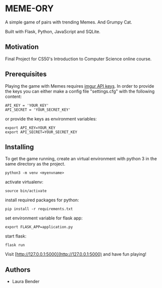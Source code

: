 # MEME-ORY

A simple game of pairs with trending Memes. And Grumpy Cat.

Built with Flask, Python, JavaScript and SQLite.

## Motivation

Final Project for CS50's Introduction to Computer Science online course.

## Prerequisites

Playing the game with Memes requires [imgur API keys](https://apidocs.imgur.com/).
In order to provide the keys you can either make a config file "settings.cfg" with the following content:

```
API_KEY = 'YOUR_KEY'
API_SECRET = 'YOUR_SECRET_KEY'
```

or provide the keys as environment variables:

```
export API_KEY=YOUR_KEY
export API_SECRET=YOUR_SECRET_KEY
```

## Installing

To get the game running, create an virtual environment with python 3 in the same directory as the project.

```
python3 -m venv <myenvname>
```

activate virtualenv:
```
source bin/activate
```

install required packages for python:
```
pip install -r requirements.txt
```

set environment variable for flask app:
```
export FLASK_APP=application.py
```

start flask:
```
flask run
```

Visit [http://127.0.0.1:5000](http://127.0.0.1:5000) and have fun playing!


## Authors

* Laura Bender




